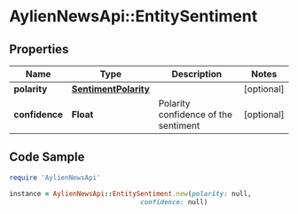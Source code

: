 # AylienNewsApi::EntitySentiment

## Properties

Name | Type | Description | Notes
------------ | ------------- | ------------- | -------------
**polarity** | [**SentimentPolarity**](SentimentPolarity.md) |  | [optional] 
**confidence** | **Float** | Polarity confidence of the sentiment | [optional] 

## Code Sample

```ruby
require 'AylienNewsApi'

instance = AylienNewsApi::EntitySentiment.new(polarity: null,
                                 confidence: null)
```



